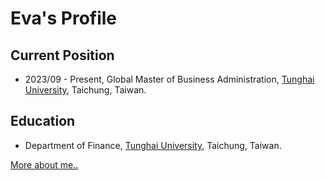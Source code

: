 # Eva's Profile 

## Current Position
* 2023/09 - Present, Global Master of Business Administration, [Tunghai University](https://www.thu.edu.tw), Taichung, Taiwan.

## Education
* Department of Finance, [Tunghai University](https://www.thu.edu.tw), Taichung, Taiwan.

[More about me..](https://xexnvn.wordpress.com/)
